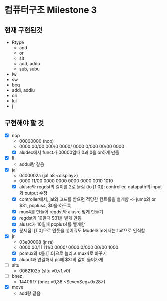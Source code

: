 # 컴퓨터구조 Milestone 3

## 현재 구현된것

*   Rtype
    *   and
    *   or
    *   slt
    *   add, addu
    *   sub, subu
*   lw
*   sw
*   beq
*   addi, addiu
*   ori
*   lui
*   j

## 구현해야 할 것

- [x]   nop 
    * 00000000  (nop)
    * 0000 00/00 000/0 0000/ 0000 0/000 00/00 0000
    * [x] aludec에서 funct가 00000일때 0과 0을 or하게 만듬
- [x]   li
    * addui랑 같음
- [x]   jal
    * 0c00002a 	(jal	a8 \<display\>)
    * 0000 11/00 0000 0000 0000 0000 0010 1010
    * [x] alusrc와 regdst의 길이를 2로 늘림 (to [1:0]): controller, datapath의 input과 output 수정
    * [x] controller에서, jal의 코드를 받으면 적당한 컨트롤을 뱉게함 -> jump와 or $31, pcplus4, $0을 하도록
    * [x] mux4를 만들어 regdst와 alusrc 맞게 만들기
    * [x] regdst가 10일때 $31을 뱉게 만듬
    * [x] alusrc가 10일때 pcplus4를 뱉게함
    * [x] 문제점: [1:0]으로 인풋을 넣어줘도 ModelSim에서는 1bit으로 인식함
- [x]   jr
    * 03e00008 	(jr	ra)
    * 0000 00/11 111/0 0000/ 0000 0/000 00/00 1000
    * [x] pcmux의 s를 [1:0]으로 늘리고 mux4로 바꾸기
    * [x] aluout과 연결해서 pc에 $31의 값이 들어가게 
- [ ]   sltu
    * 0062102b 	(sltu	v0,v1,v0)
- [ ]   bnez
    * 1440fff7 	(bnez	v0,38 \<SevenSeg+0x28\>)
- [x]   move
    * add랑 같음
